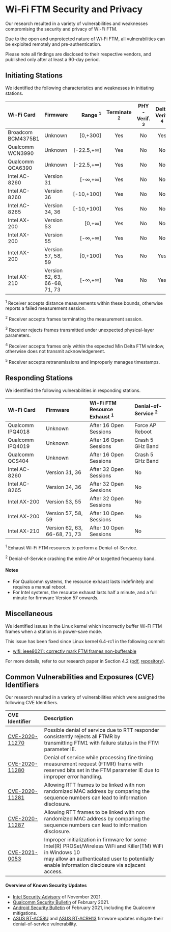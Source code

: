 # Wi-Fi FTM Security and Privacy

Our research resulted in a variety of vulnerabilities and weaknesses compromising the security and privacy of Wi-Fi FTM.

Due to the open and unprotected nature of Wi-Fi FTM, all vulnerabilities can be exploited remotely and pre-authentication.

Please note all findings are disclosed to their respective vendors, and published only after at least a 90-day period.

## Initiating Stations

We identified the following characteristics and weaknesses in initiating stations.

| Wi-Fi Card | Firmware | Range <sup>1 | Terminate <sup>2 | PHY-Verif. <sup>3 | Delta Verif. <sup>4 | Retrans. <sup>5 |
| :--- | :--- | ---: | :---: | :---: | :---: | :---: |
| Broadcom BCM4375B1 | Unknown | [0,+300] | Yes | No | Yes | Unknown |
| Qualcomm WCN3990 | Unknown | [-22.5,+∞] | Yes | No | No | Yes |
| Qualcomm QCA6390 | Unknown | [-22.5,+∞] | Yes | No | No | Yes |
| Intel AC-8260 | Version 31 | [-∞,+∞] | Yes | No | No | Yes |
| Intel AC-8260 | Version 36 | [-10,+100] | Yes | No | No | Unknown |
| Intel AC-8265 | Version 34, 36 | [-10,+100] | Yes | No | No | Unknown |
| Intel AX-200 | Version 53 | [0,+∞] | Yes | No | No | Yes |
| Intel AX-200 | Version 55 | [-∞,+∞] | Yes | No | No | Yes |
| Intel AX-200 | Version 57, 58, 59 | [0,+100] | Yes | No | Yes | Unknown |
| Intel AX-210 | Version 62, 63, 66-68, 71, 73 | [-∞,+∞] | Yes | No | Yes | Yes |

<sup>1</sup> Receiver accepts distance measurements within these bounds, otherwise reports a failed measurement session.

<sup>2</sup> Receiver accepts frames terminating the measurement session.

<sup>3</sup> Receiver rejects frames transmitted under unexpected physical-layer parameters.

<sup>4</sup> Receiver accepts frames only within the expected Min Delta FTM window, otherwise does not transmit acknowledgement.

<sup>5</sup> Receiver accepts retransmissions and improperly manages timestamps.

## Responding Stations

We identified the following vulnerabilities in responding stations.

| Wi-Fi Card | Firmware | Wi-Fi FTM Resource Exhaust <sup>1 | Denial-of-Service <sup>2 |
| :--- | :--- | :--- | :--- |
| Qualcomm IPQ4018 | Unknown | After 16 Open Sessions | Force AP Reboot |
| Qualcomm IPQ4019 | Unknown | After 16 Open Sessions | Crash 5 GHz Band |
| Qualcomm QCS404 | Unknown | After 16 Open Sessions | Crash 5 GHz Band |
| Intel AC-8260 | Version 31, 36 | After 32 Open Sessions | No |
| Intel AC-8265 | Version 34, 36 | After 32 Open Sessions | No |
| Intel AX-200 | Version 53, 55 | After 32 Open Sessions | No |
| Intel AX-200 | Version 57, 58, 59 | After 10 Open Sessions | No |
| Intel AX-210 | Version 62, 63, 66-68, 71, 73 | After 10 Open Sessions | No |

<sup>1</sup> Exhaust Wi-Fi FTM resources to perform a Denial-of-Service.

<sup>2</sup> Denial-of-Service crashing the entire AP or targetted frequency band.

#### Notes

- For Qualcomm systems, the resource exhaust lasts indefinitely and requires a manual reboot.
- For Intel systems, the resource exhaust lasts half a minute, and a full minute for firmware Version 57 onwards.

## Miscellaneous

We identified issues in the Linux kernel which incorrectly buffer Wi-Fi FTM frames when a station is in power-save mode.

This issue has been fixed since Linux kernel 6.4-rc1 in the following commit:
- [wifi: ieee80211: correctly mark FTM frames non-bufferable](https://github.com/torvalds/linux/commit/2c9abe653bc5134eeab411c46dde008d8a1c37b0)

For more details, refer to our research paper in Section 4.2 ([pdf](https://papers.mathyvanhoef.com/usenix2023-wifi.pdf), [repository](https://github.com/domienschepers/wifi-framing)).

## Common Vulnerabilities and Exposures (CVE) Identifiers

Our research resulted in a variety of vulnerabilities which were assigned the following CVE Identifiers.

| CVE Identifier | Description |
| :------------- | :---------- |
| [CVE-2020-11270](https://www.qualcomm.com/company/product-security/bulletins/february-2021-bulletin#_cve-2020-11270) | Possible denial of service due to RTT responder consistently rejects all FTMR by<br />transmitting FTM1 with failure status in the FTM parameter IE. |
| [CVE-2020-11280](https://www.qualcomm.com/company/product-security/bulletins/february-2021-bulletin#_cve-2020-11280) | Denial of service while processing fine timing measurement request (FTMR) frame with<br />reserved bits set in the FTM parameter IE due to improper error handling. |
| [CVE-2020-11281](https://www.qualcomm.com/company/product-security/bulletins/february-2021-bulletin#_cve-2020-11281) | Allowing RTT frames to be linked with non randomized MAC address by comparing the<br />sequence numbers can lead to information disclosure. |
| [CVE-2020-11287](https://www.qualcomm.com/company/product-security/bulletins/february-2021-bulletin#_cve-2020-11287) | Allowing RTT frames to be linked with non randomized MAC address by comparing the<br />sequence numbers can lead to information disclosure. |
| [CVE-2021-0053](https://www.intel.com/content/www/us/en/security-center/advisory/intel-sa-00509.html) | Improper initialization in firmware for some Intel(R) PROSet/Wireless WiFi and Killer(TM) WiFi in Windows 10<br />may allow an authenticated user to potentially enable information disclosure via adjacent access. |

#### Overview of Known Security Updates
- [Intel Security Advisory](https://www.intel.com/content/www/us/en/security-center/advisory/intel-sa-00509.html) of November 2021.
- [Qualcomm Security Bulletin](https://www.qualcomm.com/company/product-security/bulletins/february-2021-bulletin) of February 2021.
- [Android Security Bulletin](https://source.android.com/security/bulletin/2021-02-01) of February 2021, including the Qualcomm mitigations.
- [ASUS RT-AC58U](https://www.asus.com/Networking-IoT-Servers/WiFi-Routers/ASUS-WiFi-Routers/RT-AC58U/HelpDesk_BIOS/) and [ASUS RT-ACRH13](https://www.asus.com/us/Networking-IoT-Servers/WiFi-Routers/ASUS-WiFi-Routers/RT-ACRH13/HelpDesk_BIOS/) firmware updates mitigate their denial-of-service vulnerability.
